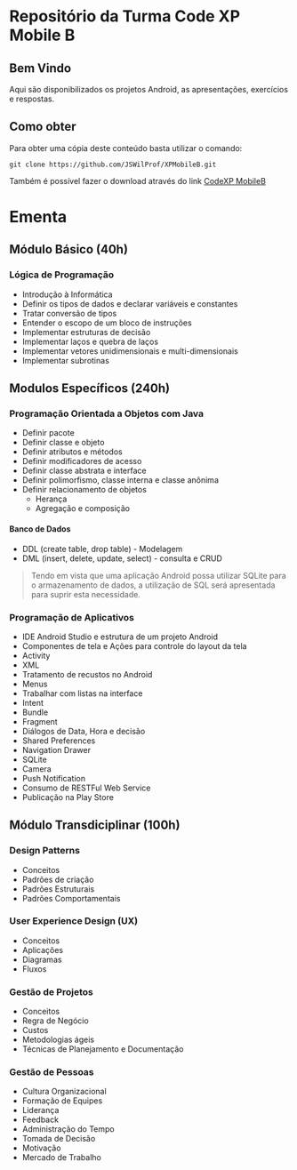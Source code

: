 # Repositório da Turma Code XP Mobile B
## Bem Vindo
Aqui são disponibilizados os projetos Android, as apresentações, exercícios e respostas.
## Como obter
Para obter uma cópia deste conteúdo basta utilizar o comando:

```
git clone https://github.com/JSWilProf/XPMobileB.git
```

Também é possível fazer o download através do link
[CodeXP MobileB](https://github.com/JSWilProf/XPMobileB)

# Ementa

## Módulo Básico (40h)

### Lógica de Programação
- Introdução à Informática
- Definir os tipos de dados e declarar variáveis e constantes
- Tratar conversão de tipos
- Entender o escopo de um bloco de instruções
- Implementar estruturas de decisão
- Implementar laços e quebra de laços
- Implementar vetores unidimensionais e multi-dimensionais
- Implementar subrotinas

## Modulos Específicos (240h)

### Programação Orientada a Objetos com Java
- Definir pacote 
- Definir classe e objeto
- Definir atributos e métodos
- Definir modificadores de acesso
- Definir classe abstrata e interface
- Definir polimorfismo, classe interna e classe anônima
- Definir relacionamento de objetos
	- Herança
	- Agregação e composição

#### Banco de Dados
- DDL (create table, drop table) - Modelagem
- DML (insert, delete, update, select) - consulta e CRUD

> Tendo em vista que uma aplicação Android possa utilizar SQLite para o armazenamento de dados, a utilização de SQL será apresentada para suprir esta necessidade.

### Programação de Aplicativos
- IDE Android Studio e estrutura de um projeto Android
- Componentes de tela e Ações para controle do layout da tela
- Activity
- XML
- Tratamento de recustos no Android
- Menus
- Trabalhar com listas na interface
- Intent
- Bundle
- Fragment
- Diálogos de Data, Hora e decisão
- Shared Preferences
- Navigation Drawer
- SQLite
- Camera
- Push Notification
- Consumo de RESTFul Web Service
- Publicação na Play Store

## Módulo Transdiciplinar (100h)

### Design Patterns
- Conceitos
- Padrões de criação
- Padrões Estruturais
- Padrões Comportamentais

### User Experience Design (UX)
- Conceitos
- Aplicações
- Diagramas
- Fluxos

### Gestão de Projetos
- Conceitos
- Regra de Negócio
- Custos
- Metodologias ágeis
- Técnicas de Planejamento e Documentação

### Gestão de Pessoas
- Cultura Organizacional
- Formação de Equipes
- Liderança
- Feedback
- Administração do Tempo
- Tomada de Decisão
- Motivação
- Mercado de Trabalho

